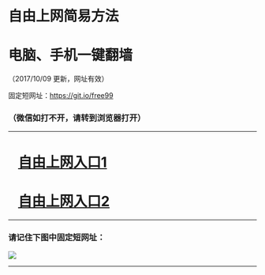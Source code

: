 ﻿# 自由上网简易方法

# 电脑、手机一键翻墙

（2017/10/09 更新，网址有效）

固定短网址：https://git.io/free99

### （微信如打不开，请转到浏览器打开）


***





# &nbsp;&nbsp; <a href="http://ft1773812735.fwq-tz-1001.info/fwqtz01.html?t=10090018951 " target="_blank">自由上网入口1</a>
# &nbsp;&nbsp; <a href="http://ft1412730554.fwq-tz-1002.info/fwqtz02.html?t=100900128521 " target="_blank">自由上网入口2</a>
***

### 请记住下图中固定短网址：

<img src="https://s3-us-west-2.amazonaws.com/fwq-1001/yjfq-20170905okok.png" /> 


***

